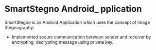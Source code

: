# SmartStegno Android_ pplication
SmartStegno is an Android Application which uses the concept of Image Stegnography.
- Implemented secure communication between  sender and receiver by encrypting, decrypting message using private key.
